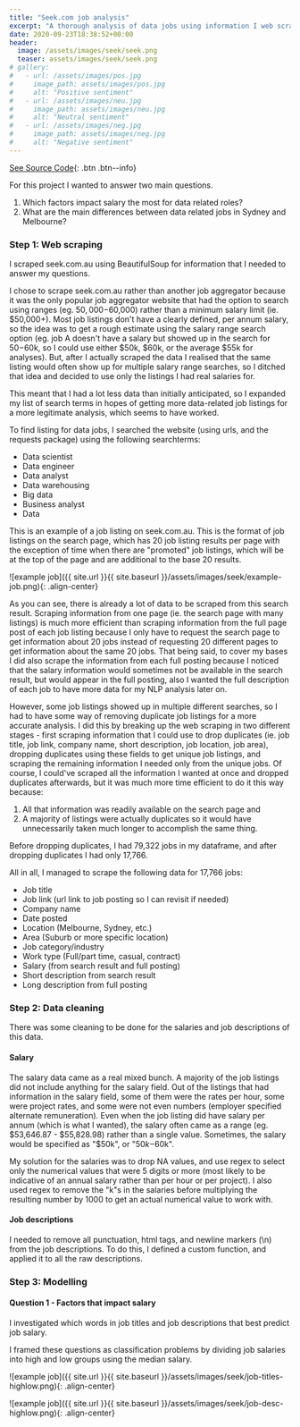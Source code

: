 ```yaml
---
title: "Seek.com job analysis"
excerpt: "A thorough analysis of data jobs using information I web scraped from Seek.com"
date: 2020-09-23T18:38:52+00:00
header:
  image: /assets/images/seek/seek.png
  teaser: assets/images/seek/seek.png
# gallery:
#   - url: /assets/images/pos.jpg
#     image_path: assets/images/pos.jpg
#     alt: "Positive sentiment"
#   - url: /assets/images/neu.jpg
#     image_path: assets/images/neu.jpg
#     alt: "Neutral sentiment"
#   - url: /assets/images/neg.jpg
#     image_path: assets/images/neg.jpg
#     alt: "Negative sentiment"
---
```

[See Source Code](https://github.com/cyan-sunset/seek.com-data-jobs){: .btn .btn--info}

For this project I wanted to answer two main questions.

1. Which factors impact salary the most for data related roles?
2. What are the main differences between data related jobs in Sydney and Melbourne?

### Step 1: Web scraping

I scraped seek.com.au using BeautifulSoup for information that I needed to answer my questions. 

I chose to scrape seek.com.au rather than another job aggregator because it was the only popular job aggregator website that had the option to search using ranges (eg. $50,000-$60,000) rather than a minimum salary limit (ie. $50,000+). Most job listings don't have a clearly defined, per annum salary, so the idea was to get a rough estimate using the salary range search option (eg. job A doesn't have a salary but showed up in the search for $50-$60k, so I could use either $50k, $60k, or the average $55k for analyses). But, after I actually scraped the data I realised that the same listing would often show up for multiple salary range searches, so I ditched that idea and decided to use only the listings I had real salaries for. 

This meant that I had a lot less data than initially anticipated, so I expanded my list of search terms in hopes of getting more data-related job listings for a more legitimate analysis, which seems to have worked.

To find listing for data jobs, I searched the website (using urls, and the requests package) using the following searchterms:

- Data scientist
- Data engineer
- Data analyst
- Data warehousing
- Big data
- Business analyst
- Data

This is an example of a job listing on seek.com.au. This is the format of job listings on the search page, which has 20 job listing results per page with the exception of time when there are "promoted" job listings, which will be at the top of the page and are additional to the base 20 results. 

![example job]({{ site.url }}{{ site.baseurl }}/assets/images/seek/example-job.png){: .align-center}

As you can see, there is already a lot of data to be scraped from this search result. Scraping information from one page (ie. the search page with many listings) is much more efficient than scraping information from the full page post of each job listing because I only have to request the search page to get information about 20 jobs instead of requesting 20 different pages to get information about the same 20 jobs. That being said, to cover my bases I did also scrape the information from each full posting because I noticed that the salary information would sometimes not be available in the search result, but would appear in the full posting, also I wanted the full description of each job to have more data for my NLP analysis later on.

However, some job listings showed up in multiple different searches, so I had to have some way of removing duplicate job listings for a more accurate analysis. I did this by breaking up the web scraping in two different stages - first scraping information that I could use to drop duplicates (ie. job title, job link, company name, short description, job location, job area), dropping duplicates using these fields to get unique job listings, and scraping the remaining information I needed only from the unique jobs. Of course, I could've scraped all the information I wanted at once and dropped duplicates afterwards, but it was much more time efficient to do it this way because:

1. All that information was readily available on the search page and
2. A majority of listings were actually duplicates so it would have unnecessarily taken much longer to accomplish the same thing.

Before dropping duplicates, I had 79,322 jobs in my dataframe, and after dropping duplicates I had only 17,766. 

All in all, I managed to scrape the following data for 17,766 jobs:

- Job title
- Job link (url link to job posting so I can revisit if needed)
- Company name
- Date posted
- Location (Melbourne, Sydney, etc.)
- Area (Suburb or more specific location)
- Job category/industry
- Work type (Full/part time, casual, contract)
- Salary (from search result and full posting)
- Short description from search result
- Long description from full posting

### Step 2: Data cleaning

There was some cleaning to be done for the salaries and job descriptions of this data.

#### Salary

The salary data came as a real mixed bunch. A majority of the job listings did not include anything for the salary field. Out of the listings that had information in the salary field, some of them were the rates per hour, some were project rates, and some were not even numbers (employer specified alternate remuneration). Even when the job listing did have salary per annum (which is what I wanted), the salary often came as a range (eg. $53,646.87 - $55,828.98) rather than a single value. Sometimes, the salary would be specified as "$50k", or "$50k-$60k". 

My solution for the salaries was to drop NA values, and use regex to select only the numerical values that were 5 digits or more (most likely to be indicative of an annual salary rather than per hour or per project). I also used regex to remove the "k"s in the salaries before multiplying the resulting number by 1000 to get an actual numerical value to work with.

#### Job descriptions

I needed to remove all punctuation, html tags, and newline markers (\n) from the job descriptions. To do this, I defined a custom function, and applied it to all the raw descriptions.

### Step 3: Modelling

#### Question 1 - Factors that impact salary

I investigated which words in job titles and job descriptions that best predict job salary.

I framed these questions as classification problems by dividing job salaries into high and low groups using the median salary. 

![example job]({{ site.url }}{{ site.baseurl }}/assets/images/seek/job-titles-highlow.png){: .align-center}

![example job]({{ site.url }}{{ site.baseurl }}/assets/images/seek/job-desc-highlow.png){: .align-center}

<!-- {% include gallery caption="Emotions." %} -->
